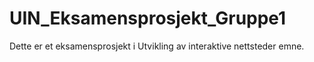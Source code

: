 # UIN_Eksamensprosjekt_Gruppe1
Dette er et eksamensprosjekt i Utvikling av interaktive nettsteder emne. 
